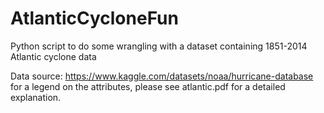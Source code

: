 # AtlanticCycloneFun
Python script to do some wrangling with a dataset containing 1851-2014 Atlantic cyclone data

Data source: https://www.kaggle.com/datasets/noaa/hurricane-database
for a legend on the attributes, please see atlantic.pdf for a detailed explanation.
